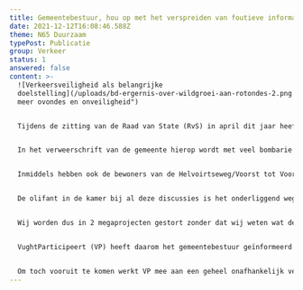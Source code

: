 ```yaml
---
title: Gemeentebestuur, hou op met het verspreiden van foutieve informatie
date: 2021-12-12T16:08:46.588Z
theme: N65 Duurzaam
typePost: Publicatie
group: Verkeer
status: 1
answered: false
content: >-
  ![Verkeersveiligheid als belangrijke
  doelstelling](/uploads/bd-ergernis-over-wildgroei-aan-rotondes-2.png "Niet
  meer ovondes en onveiligheid")


  Tijdens de zitting van de Raad van State (RvS) in april dit jaar heeft de raadsheer de gemeente expliciet gevraagd aan te tonen dat de plannen voor de N65 ‘niet in betekenende mate’ zouden leiden tot een verslechtering van de verkeerssituatie in het dorp. In het bijzonder gaat het hier om de problemen die verwacht mogen worden op de Helvoirtseweg en de zijwegen Voorst tot Voorststraat, Olmenlaan en Heikantstraat.


  In het verweerschrift van de gemeente hierop wordt met veel bombarie door het bureau Accent adviseurs herhaald dat er geen sprake zal zijn van een ‘in betekenende mate’ verslechtering. Niet alleen wordt dit niet aangetoond, ook worden maatregelen voorgesteld die op op geen enkele manier als zinvol worden bewezen. Losse flodders. Ronduit bespottelijk is het voorstel om de van Miertstraat voor auto’s weer aan te sluiten op de Helvoirtseweg. Die is juist jaren geleden voor autoverkeer afgesloten omdat daar een probleem mee was.


  Inmiddels hebben ook de bewoners van de Helvoirtseweg/Voorst tot Voorststraat gereageerd op dit verweerschrift en het rapport van Accent adviseurs weerlegd. Niet alleen heeft de gemeente met dit rapport geen antwoord gegeven op de vraag van de RvS, ook zijn opnieuw advieskosten gemaakt om een slecht plan proberen recht te praten.


  De olifant in de kamer bij al deze discussies is het onderliggend wegennet (OWN). Niet alleen voorafgaand aan de reconstructie van de N65 maar ook aan het Programma Hoogfrequent Spoor (PHS) heeft geen dorpsbreed onderzoek plaatsgevonden naar de gevolgen voor het OWN. Daarnaast is geen onderzoek gedaan naar de wisselwerking tussen deze megaprojecten, laat staan de gevolgen voor de inwoners van Vught tijdens de jarenlange verbouwingsfase. 


  Wij worden dus in 2 megaprojecten gestort zonder dat wij weten wat de gevolgen op het verkeer in Vught tijdens en na de realisatie zijn. Het Mobiliteitsplan is gestart zonder zekerheid over de reconstructievorm N65. Dat is boksen in het donker.


  VughtParticipeert (VP) heeft daarom het gemeentebestuur geïnformeerd dat zij het participatiemodel toejuicht, maar het tijdstip voor het Mobiliteitsplan als zeer ongunstig beschouwt. Om deze reden neemt VP niet deel; het is onhandig nu veel werk te verzetten uitgaand van de reconstructie van de N65 op basis van de VKA+ variant, als die straks van tafel moet.


  Om toch vooruit te komen werkt VP mee aan een geheel onafhankelijk verkeersveiligheidsrapport voor geheel Vught. Dit rapport zal begin januari aan de RvS worden overhandigd en zal ook een antwoord zijn op het verweerschrift van de gemeente. Tijdens het onderzoek naar de toekomstige verkeersveiligheid hebben wij inmiddels moeten vaststellen dat de beloofde verbetering van de verkeersveiligheid door de reconstructie van de N65 met zekerheid niet zal worden bereikt.
---
```


